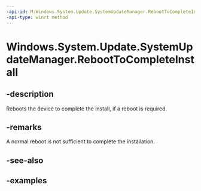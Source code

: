 ```yaml
---
-api-id: M:Windows.System.Update.SystemUpdateManager.RebootToCompleteInstall
-api-type: winrt method
---
```


<!-- Method syntax.
public void SystemUpdateManager.RebootToCompleteInstall()
-->

# Windows.System.Update.SystemUpdateManager.RebootToCompleteInstall

## -description
Reboots the device to complete the install, if a reboot is required.

## -remarks
A normal reboot is not sufficient to complete the installation.

## -see-also

## -examples

